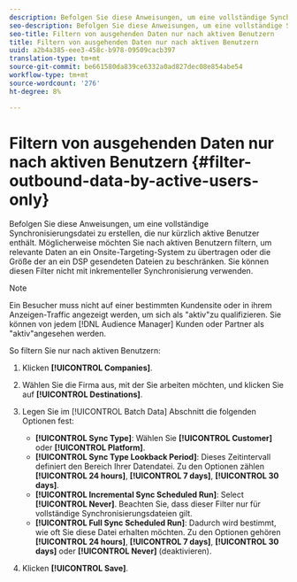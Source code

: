 ```yaml
---
description: Befolgen Sie diese Anweisungen, um eine vollständige Synchronisierungsdatei zu erstellen, die nur kürzlich aktive Benutzer enthält. Möglicherweise möchten Sie nach aktiven Benutzern filtern, um relevante Daten an ein Onsite-Targeting-System zu übertragen oder die Größe der an ein DSP gesendeten Dateien zu beschränken. Sie können diesen Filter nicht mit inkrementeller Synchronisierung verwenden.
seo-description: Befolgen Sie diese Anweisungen, um eine vollständige Synchronisierungsdatei zu erstellen, die nur kürzlich aktive Benutzer enthält. Möglicherweise möchten Sie nach aktiven Benutzern filtern, um relevante Daten an ein Onsite-Targeting-System zu übertragen oder die Größe der an ein DSP gesendeten Dateien zu beschränken. Sie können diesen Filter nicht mit inkrementeller Synchronisierung verwenden.
seo-title: Filtern von ausgehenden Daten nur nach aktiven Benutzern
title: Filtern von ausgehenden Daten nur nach aktiven Benutzern
uuid: a2b4a385-eee3-458c-b978-09509cacb397
translation-type: tm+mt
source-git-commit: be661580da839ce6332a0ad827dec08e854abe54
workflow-type: tm+mt
source-wordcount: '276'
ht-degree: 8%

---
```



# Filtern von ausgehenden Daten nur nach aktiven Benutzern {#filter-outbound-data-by-active-users-only}

Befolgen Sie diese Anweisungen, um eine vollständige Synchronisierungsdatei zu erstellen, die nur kürzlich aktive Benutzer enthält. Möglicherweise möchten Sie nach aktiven Benutzern filtern, um relevante Daten an ein Onsite-Targeting-System zu übertragen oder die Größe der an ein DSP gesendeten Dateien zu beschränken. Sie können diesen Filter nicht mit inkrementeller Synchronisierung verwenden.

>[!NOTE]
>
>Ein Besucher muss nicht auf einer bestimmten Kundensite oder in ihrem Anzeigen-Traffic angezeigt werden, um sich als &quot;aktiv&quot;zu qualifizieren. Sie können von jedem [!DNL Audience Manager] Kunden oder Partner als &quot;aktiv&quot;angesehen werden.

So filtern Sie nur nach aktiven Benutzern:

1. Klicken **[!UICONTROL Companies]**.
1. Wählen Sie die Firma aus, mit der Sie arbeiten möchten, und klicken Sie auf **[!UICONTROL Destinations]**.
1. Legen Sie im [!UICONTROL Batch Data] Abschnitt die folgenden Optionen fest:

   * **[!UICONTROL Sync Type]**: Wählen Sie **[!UICONTROL Customer]** oder **[!UICONTROL Platform]**.
   * **[!UICONTROL Sync Type Lookback Period]**: Dieses Zeitintervall definiert den Bereich Ihrer Datendatei. Zu den Optionen zählen **[!UICONTROL 24 hours]**, **[!UICONTROL 7 days]**, **[!UICONTROL 30 days]**.
   * **[!UICONTROL Incremental Sync Scheduled Run]**: Select **[!UICONTROL Never]**. Beachten Sie, dass dieser Filter nur für vollständige Synchronisierungsdateien gilt.
   * **[!UICONTROL Full Sync Scheduled Run]**: Dadurch wird bestimmt, wie oft Sie diese Datei erhalten möchten. Zu den Optionen gehören **[!UICONTROL 24 hours]**, **[!UICONTROL 7 days]**, **[!UICONTROL 30 days]** oder **[!UICONTROL Never]** (deaktivieren).

1. Klicken **[!UICONTROL Save]**.
